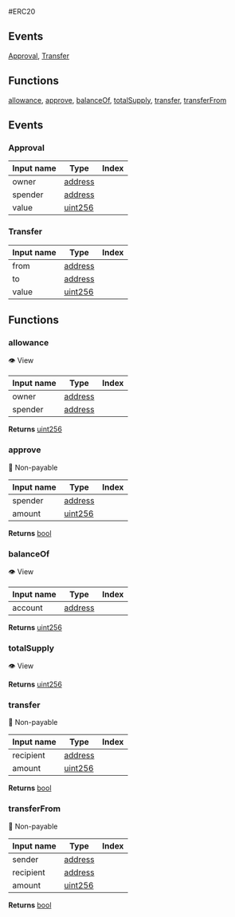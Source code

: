 #ERC20

## Events

[Approval](#approval-event), [Transfer](#transfer-event)

## Functions

[allowance](#allowance-function), [approve](#approve-function), [balanceOf](#balanceof-function), [totalSupply](#totalsupply-function), [transfer](#transfer-function), [transferFrom](#transferfrom-function)

## Events

### <a id="approval-event">Approval</a>

| Input name | Type                                                                      | Index |
| ---------- | ------------------------------------------------------------------------- | ----- |
| owner      | [address](https://solidity.readthedocs.io/en/v0.6.10/types.html#address)  |
| spender    | [address](https://solidity.readthedocs.io/en/v0.6.10/types.html#address)  |
| value      | [uint256](https://solidity.readthedocs.io/en/v0.6.10/types.html#integers) |

### <a id="transfer-event">Transfer</a>

| Input name | Type                                                                      | Index |
| ---------- | ------------------------------------------------------------------------- | ----- |
| from       | [address](https://solidity.readthedocs.io/en/v0.6.10/types.html#address)  |
| to         | [address](https://solidity.readthedocs.io/en/v0.6.10/types.html#address)  |
| value      | [uint256](https://solidity.readthedocs.io/en/v0.6.10/types.html#integers) |

## Functions

### <a id="allowance-function">allowance</a>

👁 View

| Input name | Type                                                                     | Index |
| ---------- | ------------------------------------------------------------------------ | ----- |
| owner      | [address](https://solidity.readthedocs.io/en/v0.6.10/types.html#address) |
| spender    | [address](https://solidity.readthedocs.io/en/v0.6.10/types.html#address) |

**Returns** [uint256](https://solidity.readthedocs.io/en/v0.6.10/types.html#integers)

### <a id="approve-function">approve</a>

🙅 Non-payable

| Input name | Type                                                                      | Index |
| ---------- | ------------------------------------------------------------------------- | ----- |
| spender    | [address](https://solidity.readthedocs.io/en/v0.6.10/types.html#address)  |
| amount     | [uint256](https://solidity.readthedocs.io/en/v0.6.10/types.html#integers) |

**Returns** [bool](https://solidity.readthedocs.io/en/v0.6.10/types.html#booleans)

### <a id="balanceof-function">balanceOf</a>

👁 View

| Input name | Type                                                                     | Index |
| ---------- | ------------------------------------------------------------------------ | ----- |
| account    | [address](https://solidity.readthedocs.io/en/v0.6.10/types.html#address) |

**Returns** [uint256](https://solidity.readthedocs.io/en/v0.6.10/types.html#integers)

### <a id="totalsupply-function">totalSupply</a>

👁 View

**Returns** [uint256](https://solidity.readthedocs.io/en/v0.6.10/types.html#integers)

### <a id="transfer-function">transfer</a>

🙅 Non-payable

| Input name | Type                                                                      | Index |
| ---------- | ------------------------------------------------------------------------- | ----- |
| recipient  | [address](https://solidity.readthedocs.io/en/v0.6.10/types.html#address)  |
| amount     | [uint256](https://solidity.readthedocs.io/en/v0.6.10/types.html#integers) |

**Returns** [bool](https://solidity.readthedocs.io/en/v0.6.10/types.html#booleans)

### <a id="transferfrom-function">transferFrom</a>

🙅 Non-payable

| Input name | Type                                                                      | Index |
| ---------- | ------------------------------------------------------------------------- | ----- |
| sender     | [address](https://solidity.readthedocs.io/en/v0.6.10/types.html#address)  |
| recipient  | [address](https://solidity.readthedocs.io/en/v0.6.10/types.html#address)  |
| amount     | [uint256](https://solidity.readthedocs.io/en/v0.6.10/types.html#integers) |

**Returns** [bool](https://solidity.readthedocs.io/en/v0.6.10/types.html#booleans)
